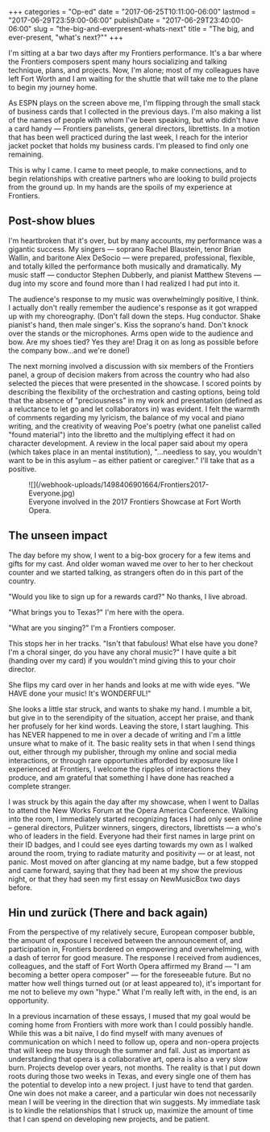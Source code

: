 +++
categories = "Op-ed"
date = "2017-06-25T10:11:00-06:00"
lastmod = "2017-06-29T23:59:00-06:00"
publishDate = "2017-06-29T23:40:00-06:00"
slug = "the-big-and-everpresent-whats-next"
title = "The big, and ever-present, &quot;what&#039;s next?&quot;"
+++

I'm sitting at a bar two days after my Frontiers performance. It's a bar where the Frontiers composers spent many hours socializing and talking technique, plans, and projects. Now, I'm alone; most of my colleagues have left Fort Worth and I am waiting for the shuttle that will take me to the plane to begin my journey home.

As ESPN plays on the screen above me, I'm flipping through the small stack of business cards that I collected in the previous days. I'm also making a list of the names of people with whom I’ve been speaking, but who didn't have a card handy — Frontiers panelists, general directors, librettists. In a motion that has been well practiced during the last week, I reach for the interior jacket pocket that holds my business cards. I'm pleased to find only one remaining.

This is why I came. I came to meet people, to make connections, and to begin relationships with creative partners who are looking to build projects from the ground up. In my hands are the spoils of my experience at Frontiers.

## Post-show blues

I'm heartbroken that it's over, but by many accounts, my performance was a gigantic success. My singers — soprano Rachel Blaustein, tenor Brian Wallin, and baritone Alex DeSocio — were prepared, professional, flexible, and totally killed the performance both musically and dramatically. My music staff — conductor Stephen Dubberly, and pianist Matthew Stevens — dug into my score and found more than I had realized I had put into it.

The audience's response to my music was overwhelmingly positive, I think. I actually don't really remember the audience's response as it got wrapped up with my choreography. (Don't fall down the steps. Hug conductor. Shake pianist's hand, then male singer's. Kiss the soprano's hand. Don't knock over the stands or the microphones. Arms open wide to the audience and bow. Are my shoes tied? Yes they are! Drag it on as long as possible before the company bow…and we're done!)

The next morning involved a discussion with six members of the Frontiers panel, a group of decision makers from across the country who had also selected the pieces that were presented in the showcase. I scored points by describing the flexibility of the orchestration and casting options, being told that the absence of "preciousness" in my work and presentation (defined as a reluctance to let go and let collaborators in) was evident. I felt the warmth of comments regarding my lyricism, the balance of my vocal and piano writing, and the creativity of weaving Poe's poetry (what one panelist called "found material") into the libretto and the multiplying effect it had on character development. A review in the local paper said about my opera (which takes place in an mental institution), "…needless to say, you wouldn't want to be in this asylum – as either patient or caregiver." I'll take that as a positive.

<figure data-type="image">
![](/webhook-uploads/1498406901664/Frontiers2017-Everyone.jpg)
<figcaption>Everyone involved in the 2017 Frontiers Showcase at Fort Worth Opera.</figcaption>
</figure>

## The unseen impact

The day before my show, I went to a big-box grocery for a few items and gifts for my cast. And older woman waved me over to her to her checkout counter and we started talking, as strangers often do in this part of the country.

"Would you like to sign up for a rewards card?" No thanks, I live abroad.

"What brings you to Texas?" I'm here with the opera.

"What are you singing?" I'm a Frontiers composer.

This stops her in her tracks. "Isn't that fabulous! What else have you done? I'm a choral singer, do you have any choral music?" I have quite a bit (handing over my card) if you wouldn't mind giving this to your choir director.

She flips my card over in her hands and looks at me with wide eyes. "We HAVE done your music! It's WONDERFUL!"

She looks a little star struck, and wants to shake my hand. I mumble a bit, but give in to the serendipity of the situation, accept her praise, and thank her profusely for her kind words. Leaving the store, I start laughing. This has NEVER happened to me in over a decade of writing and I'm a little unsure what to make of it. The basic reality sets in that when I send things out, either through my publisher, through my online and social media interactions, or through rare opportunities afforded by exposure like I experienced at Frontiers, I welcome the ripples of interactions they produce, and am grateful that something I have done has reached a complete stranger.

I was struck by this again the day after my showcase, when I went to Dallas to attend the New Works Forum at the Opera America Conference. Walking into the room, I immediately started recognizing faces I had only seen online – general directors, Pulitzer winners, singers, directors, librettists — a who's who of leaders in the field. Everyone had their first names in large print on their ID badges, and I could see eyes darting towards my own as I walked around the room, trying to radiate maturity and positivity — or at least, not panic. Most moved on after glancing at my name badge, but a few stopped and came forward, saying that they had been at my show the previous night, or that they had seen my first essay on NewMusicBox two days before.

## Hin und zurück (There and back again)

From the perspective of my relatively secure, European composer bubble, the amount of exposure I received between the announcement of, and participation in, Frontiers bordered on empowering and overwhelming, with a dash of terror for good measure. The response I received from audiences, colleagues, and the staff of Fort Worth Opera affirmed my Brand — "I am becoming a better opera composer" — for the foreseeable future. But no matter how well things turned out (or at least appeared to), it's important for me not to believe my own "hype." What I'm really left with, in the end, is an opportunity.

In a previous incarnation of these essays, I mused that my goal would be coming home from Frontiers with more work than I could possibly handle. While this was a bit naïve, I do find myself with many avenues of communication on which I need to follow up, opera and non-opera projects that will keep me busy through the summer and fall. Just as important as understanding that opera is a collaborative art, opera is also a very slow burn. Projects develop over years, not months. The reality is that I put down roots during those two weeks in Texas, and every single one of them has the potential to develop into a new project. I just have to tend that garden. One win does not make a career, and a particular win does not necessarily mean I will be veering in the direction that win suggests. My immediate task is to kindle the relationships that I struck up, maximize the amount of time that I can spend on developing new projects, and be patient.
